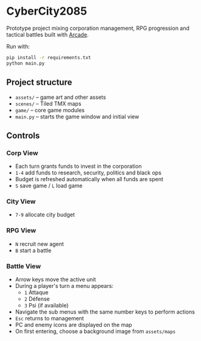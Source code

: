 # CyberCity2085

Prototype project mixing corporation management, RPG progression and tactical battles built with [Arcade](https://api.arcade.academy/).

Run with:
```bash
pip install -r requirements.txt
python main.py
```

## Project structure
- `assets/` – game art and other assets
- `scenes/` – Tiled TMX maps
- `game/` – core game modules
- `main.py` – starts the game window and initial view

## Controls

### Corp View
- Each turn grants funds to invest in the corporation
- `1-4` add funds to research, security, politics and black ops
- Budget is refreshed automatically when all funds are spent
- `S` save game / `L` load game

### City View
- `7-9` allocate city budget

### RPG View
- `N` recruit new agent
- `B` start a battle

### Battle View
- Arrow keys move the active unit
- During a player's turn a menu appears:
  - `1` Attaque
  - `2` Défense
  - `3` Psi (if available)
- Navigate the sub menus with the same number keys to perform actions
- `Esc` returns to management
- PC and enemy icons are displayed on the map
- On first entering, choose a background image from `assets/maps`
